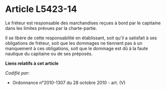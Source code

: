 # Article L5423-14

Le fréteur est responsable des marchandises reçues à bord par le capitaine dans les limites prévues par la charte-partie.

Il se libère de cette responsabilité en établissant, soit qu'il a satisfait à ses obligations de fréteur, soit que les
dommages ne tiennent pas à un manquement à ces obligations, soit que le dommage est dû à la faute nautique du capitaine ou de
ses préposés.

**Liens relatifs à cet article**

_Codifié par_:

  - Ordonnance n°2010-1307 du 28 octobre 2010 - art. (V)
